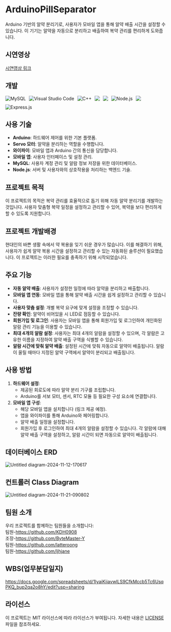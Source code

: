 # ArduinoPillSeparator

Arduino 기반의 알약 분리기로, 사용자가 모바일 앱을 통해 알약 배출 시간을 설정할 수 있습니다. 이 기기는 알약을 자동으로 분리하고 배출하여 복약 관리를 편리하게 도와줍니다.

## 시연영상

[시연영상 링크](https://example.com)  

## 개발

<div style="display: flex; flex-wrap: wrap; gap: 10px;">
  <img src="https://img.shields.io/badge/mysql-4479A1.svg?style=for-the-badge&logo=mysql&logoColor=white" alt="MySQL" style="max-height: 40px;">
  <img src="https://img.shields.io/badge/Visual%20Studio%20Code-0078d7.svg?style=for-the-badge&logo=visual-studio-code&logoColor=white" alt="Visual Studio Code" style="max-height: 40px;">
  <img src="https://img.shields.io/badge/c++-%2300599C.svg?style=for-the-badge&logo=c%2B%2B&logoColor=white" alt="C++" style="max-height: 40px;">
  <img src="https://img.shields.io/badge/html5-E34F26?style=for-the-badge&logo=html5&logoColor=white"> 
  <img src="https://img.shields.io/badge/css-1572B6?style=for-the-badge&logo=css3&logoColor=white"> 
  <img src="https://img.shields.io/badge/node.js-339933.svg?style=for-the-badge&logo=nodedotjs&logoColor=white" alt="Node.js" style="max-height: 40px;">
  <img src="https://img.shields.io/badge/javascript-F7DF1E?style=for-the-badge&logo=javascript&logoColor=black"> 
  <img src="https://img.shields.io/badge/express-000000.svg?style=for-the-badge&logo=express&logoColor=white" alt="Express.js" style="max-height: 40px;">
</div>

## 사용 기술

- **Arduino**: 하드웨어 제어를 위한 기본 플랫폼.
- **Servo 모터**: 알약을 분리하는 역할을 수행합니다.
- **와이파이**: 모바일 앱과 Arduino 간의 통신을 담당합니다.
- **모바일 앱**: 사용자 인터페이스 및 설정 관리.
- **MySQL**: 사용자 계정 관리 및 알람 정보 저장을 위한 데이터베이스.
- **Node.js**: 서버 및 사용자와의 상호작용을 처리하는 백엔드 기술.

## 프로젝트 목적

이 프로젝트의 목적은 복약 관리를 효율적으로 돕기 위해 자동 알약 분리기를 개발하는 것입니다. 사용자 맞춤형 복약 일정을 설정하고 관리할 수 있어, 복약을 보다 편리하게 할 수 있도록 지원합니다.

## 프로젝트 개발배경

현대인의 바쁜 생활 속에서 약 복용을 잊기 쉬운 경우가 많습니다. 이를 해결하기 위해, 사용자가 쉽게 알약 복용 시간을 설정하고 관리할 수 있는 자동화된 솔루션이 필요했습니다. 이 프로젝트는 이러한 필요를 충족하기 위해 시작되었습니다.

## 주요 기능

- **자동 알약 배출**: 사용자가 설정한 일정에 따라 알약을 분리하고 배출합니다.
- **모바일 앱 연동**: 모바일 앱을 통해 알약 배출 시간을 쉽게 설정하고 관리할 수 있습니다.
- **사용자 맞춤 설정**: 개별 복약 요구에 맞게 설정을 조정할 수 있습니다.
- **잔량 확인**: 알약이 비어있을 시 LED로 점등할 수 있습니다.
- **회원가입 및 로그인**: 사용자는 모바일 앱을 통해 회원가입 및 로그인하여 개인화된 알람 관리 기능을 이용할 수 있습니다.
- **최대 4개의 알람 설정**: 사용자는 최대 4개의 알람을 설정할 수 있으며, 각 알람은 고유한 이름을 지정하여 알약 배출 구역을 식별할 수 있습니다.
- **알람 시간에 맞춰 알약 배출**: 설정된 시간에 맞춰 자동으로 알약이 배출됩니다. 알람이 울릴 때마다 지정된 알약 구역에서 알약이 분리되고 배출됩니다.

## 사용 방법

1. **하드웨어 설정**:
    - 제공된 회로도에 따라 알약 분리 기구를 조립합니다.
    - Arduino를 서보 모터, 센서, RTC 모듈 등 필요한 구성 요소에 연결합니다.
2. **모바일 앱 구성**:
    - 해당 모바일 앱을 설치합니다 (링크 제공 예정).
    - 앱을 와이파이를 통해 Arduino와 페어링합니다.
    - 알약 배출 일정을 설정합니다. 
    - 회원가입 후 로그인하여 최대 4개의 알람을 설정할 수 있습니다. 각 알람에 대해 알약 배출 구역을 설정하고, 알람 시간이 되면 자동으로 알약이 배출됩니다.

## 데이터베이스 ERD
![Untitled diagram-2024-11-12-170617](https://github.com/user-attachments/assets/d1e089fa-0b4d-43fb-8827-fb77745c3b34)

## 컨트롤러 Class Diagram
![Untitled diagram-2024-11-21-090802](https://github.com/user-attachments/assets/5bd4fbc7-34d7-4114-b5e6-9c174d0267ab)


## 팀원 소개
우리 프로젝트를 함께하는 팀원들을 소개합니다:</br>
팀원-https://github.com/KDH0908 </br>
조장-https://github.com/ByteMaster-Y</br>
팀원-https://github.com/latteroong</br>
팀원-https://github.com/ljhjane


## WBS(업무분담일지)
https://docs.google.com/spreadsheets/d/1IyaiKiiavwlLS9CfkMccb5Tc6UsqPKQ_bup2qa2o8hY/edit?usp=sharing

## 라이선스

이 프로젝트는 MIT 라이선스에 따라 라이선스가 부여됩니다. 자세한 내용은 [LICENSE](LICENSE) 파일을 참조하세요.
